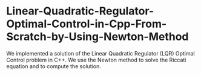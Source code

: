 # Linear-Quadratic-Regulator-Optimal-Control-in-Cpp-From-Scratch-by-Using-Newton-Method
We implemented a solution of the Linear Quadratic Regulator (LQR) Optimal Control problem in C++. We use the Newton method to solve the Riccati equation and to compute the solution. 
